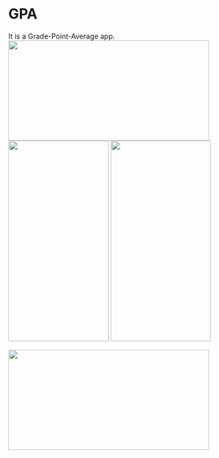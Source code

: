 # GPA

It is a Grade-Point-Average app.
<img src="https://user-images.githubusercontent.com/50717631/153751410-77bf0aef-ee32-416d-a4b1-fa6e4b577300.gif" width="400" height="200">
<img src="https://user-images.githubusercontent.com/50717631/153751405-bf945805-98b5-4e33-a462-916621e372a3.png" width="200" height="400"> <img src="https://user-images.githubusercontent.com/50717631/153751406-b92f4428-3c99-48ee-8e36-b6379c9a6dc6.png" width="200" height="400">

<img src="https://user-images.githubusercontent.com/50717631/153751419-d749e81a-bff4-4373-8588-f504eff1a16e.png" width="400" height="200">

